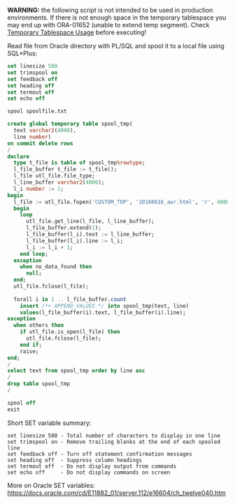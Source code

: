 **WARNING:** the following script is not intended to be used in production environments. If there is not enough space in the temporary tablespace you may end up with ORA-01652 (unable to extend temp segment).
Check [Temporary Tablespace Usage](https://github.com/raf48/oracle-scripts/blob/master/scripts/tablespace_size.md) before executing!

Read file from Oracle directory with PL/SQL and spool it to a local file using SQL*Plus:

```sql
set linesize 500
set trimspool on
set feedback off
set heading off
set termout off
set echo off

spool spoolfile.txt

create global temporary table spool_tmp(
  text varchar2(4000),
  line number)
on commit delete rows
/
declare
  type t_file is table of spool_tmp%rowtype;
  l_file_buffer t_file := t_file();
  l_file utl_file.file_type;
  l_line_buffer varchar2(4000);
  l_i number := 1;
begin
  l_file := utl_file.fopen('CUSTOM_TOP', '20160816_awr.html', 'r', 4000);
  begin
    loop
      utl_file.get_line(l_file, l_line_buffer);
      l_file_buffer.extend(1);
      l_file_buffer(l_i).text := l_line_buffer;
      l_file_buffer(l_i).line := l_i;
      l_i := l_i + 1;
    end loop;
  exception
    when no_data_found then
      null;
  end;
  utl_file.fclose(l_file);
  
  forall i in 1 .. l_file_buffer.count
    insert /*+ APPEND_VALUES */ into spool_tmp(text, line)
    values(l_file_buffer(i).text, l_file_buffer(i).line);
exception
  when others then
    if utl_file.is_open(l_file) then
      utl_file.fclose(l_file);
    end if;
    raise;
end;
/
select text from spool_tmp order by line asc
/
drop table spool_tmp
/

spool off
exit

```

Short SET variable summary:
```
set linesize 500 - Total number of characters to display in one line
set trimspool on - Remove trailing blanks at the end of each spooled line
set feedback off - Turn off statement confirmation messages
set heading off  - Suppress column headings
set termout off  - Do not display output from commands
set echo off     - Do not display commands on screen
```

More on Oracle SET variables: https://docs.oracle.com/cd/E11882_01/server.112/e16604/ch_twelve040.htm